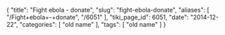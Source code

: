 {
    "title": "Fight ebola - donate",
    "slug": "fight-ebola-donate",
    "aliases": [
        "/Fight+ebola+-+donate",
        "/6051"
    ],
    "tiki_page_id": 6051,
    "date": "2014-12-22",
    "categories": [
        "old name"
    ],
    "tags": [
        "old name"
    ]
}